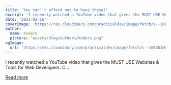 ```yaml
---
title: 'You can''t afford not to have these!'
excerpt: 'I recently watched a YouTube video that gives the MUST USE Websites &amp; Tools for Web Developers. C...'
date: '2021-02-16'
coverImage: 'https://res.cloudinary.com/practicaldev/image/fetch/s--10B3b1Hc--/c_imagga_scale,f_auto,fl_progressive,h_420,q_auto,w_1000/https://dev-to-uploads.s3.amazonaws.com/uploads/articles/n5twb3qd2ensk8o4tnej.jpg'
author:
  name: Koders
  picture: "assets/blog/authors/koders.png"
ogImage:
  url: 'https://res.cloudinary.com/practicaldev/image/fetch/s--10B3b1Hc--/c_imagga_scale,f_auto,fl_progressive,h_420,q_auto,w_1000/https://dev-to-uploads.s3.amazonaws.com/uploads/articles/n5twb3qd2ensk8o4tnej.jpg'
---
```


I recently watched a YouTube video that gives the MUST USE Websites &amp; Tools for Web Developers. C...

[Read more](https://dev.to/jctechdev/you-can-t-afford-not-to-have-these-43h)
